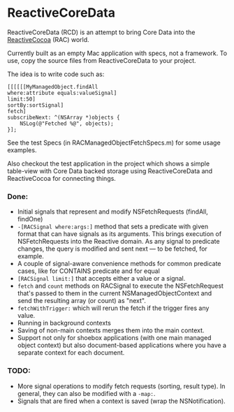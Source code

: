 # ReactiveCoreData

ReactiveCoreData (RCD) is an attempt to bring Core Data into the [ReactiveCocoa](https://github.com/ReactiveCocoa/ReactiveCocoa) (RAC) world.

Currently built as an empty Mac application with specs, not a framework.
To use, copy the source files from ReactiveCoreData to your project.

The idea is to write code such as:

```objc
[[[[[[MyManagedObject.findAll 
where:attribute equals:valueSignal] 
limit:50] 
sortBy:sortSignal] 
fetch]
subscribeNext: ^(NSArray *)objects {
	NSLog(@"Fetched %@", objects);
}];
```

See the test Specs (in RACManagedObjectFetchSpecs.m) for some usage examples.

Also checkout the test application in the project which shows a simple table-view with Core Data backed storage using ReactiveCoreData and ReactiveCocoa for connecting things.


### Done:

- Initial signals that represent and modify NSFetchRequests (findAll, findOne)
- `-[RACSignal where:args:]` method that sets a predicate with given format that can have signals as its arguments. This brings execution of NSFetchRequests into the Reactive domain. As any signal to predicate changes, the query is modified and sent next — to be fetched, for example.
- A couple of signal-aware convenience methods for common predicate cases, like for CONTAINS predicate and for equal 
- `[RACSignal limit:]` that accepts either a value or a signal.
- `fetch` and `count` methods on RACSignal to execute the NSFetchRequest that's passed to them in the current NSManagedObjectContext and send the resulting array (or count) as "next".
- `fetchWithTrigger:` which will rerun the fetch if the trigger fires any value.
- Running in background contexts
- Saving of non-main contexts merges them into the main context.
- Support not only for shoebox applications (with one main managed object context) but also document-based applications where you have a separate context for each document.

### TODO:

- More signal operations to modify fetch requests (sorting, result type). In general, they can also be modified with a `-map:`.
- Signals that are fired when a context is saved (wrap the NSNotification).
